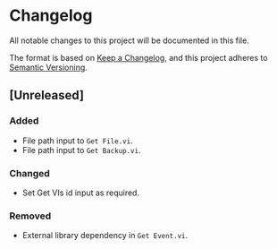 # Changelog
All notable changes to this project will be documented in this file.

The format is based on [Keep a Changelog](https://keepachangelog.com/en/1.0.0/),
and this project adheres to [Semantic Versioning](https://semver.org/spec/v2.0.0.html).

## [Unreleased]
### Added
- File path input to `Get File.vi`.
- File path input to `Get Backup.vi`.

### Changed
- Set Get VIs id input as required.

### Removed
- External library dependency in `Get Event.vi`.